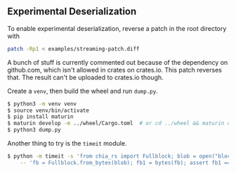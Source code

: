 Experimental Deserialization
----------------------------

To enable experimental deserialization, reverse a patch in the root directory with

```sh
patch -Rp1 < examples/streaming-patch.diff
```

A bunch of stuff is currently commented out because of the dependency on github.com, which isn't allowed in crates on crates.io. This patch reverses that. The result can't be uploaded to crates.io though.


Create a `venv`, then build the wheel and run `dump.py`.

```bash
$ python3 -m venv venv
$ source venv/bin/activate
$ pip install maturin
$ maturin develop -m ../wheel/Cargo.toml  # or cd ../wheel && maturin develop
$ python3 dump.py
```

Another thing to try is the `timeit` module.

```bash
$ python -m timeit -s 'from chia_rs import Fullblock; blob = open("block-1519806.bin", "rb").read()' \
    -- 'fb = Fullblock.from_bytes(blob); fb1 = bytes(fb); assert fb1 == blob'
```
